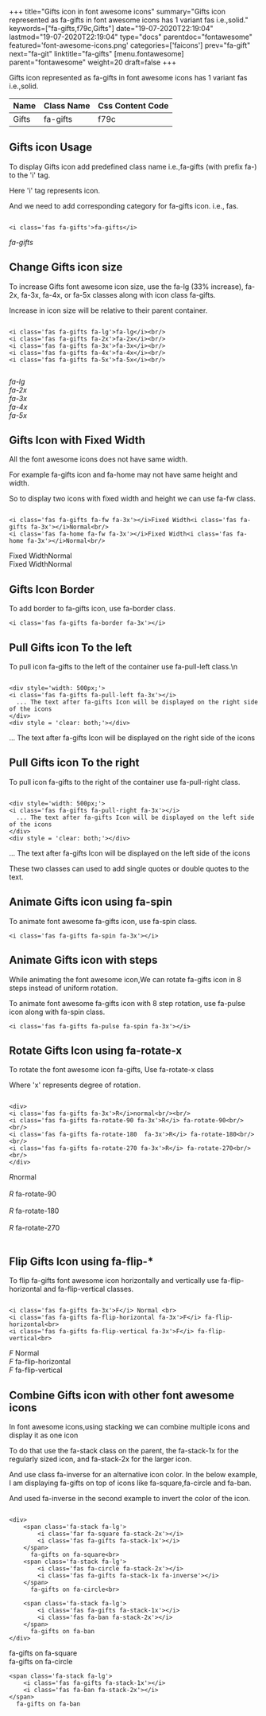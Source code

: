 +++
title="Gifts icon in font awesome icons"
summary="Gifts icon represented as fa-gifts in font awesome icons has 1 variant fas i.e.,solid."
keywords=["fa-gifts,f79c,Gifts"]
date="19-07-2020T22:19:04"
lastmod="19-07-2020T22:19:04"
type="docs"
parentdoc="fontawesome"
featured='font-awesome-icons.png'
categories=['faicons']
prev="fa-gift"
next="fa-git"
linktitle="fa-gifts"
[menu.fontawesome]
parent="fontawesome"
weight=20
draft=false
+++


Gifts icon represented as fa-gifts in font awesome icons has 1 variant fas i.e.,solid.

<div class='table-responsive'><table class='table'><thead><tr><th>Name</th><th>Class Name</th><th>Css Content Code</th></tr></thead><tbody><tr><td>Gifts</td><td>fa-gifts</td><td>f79c</td></tr></tbody></table></div>



## Gifts icon Usage

To display Gifts icon add predefined class name i.e.,fa-gifts (with prefix fa-) to the 'i' tag.

Here 'i' tag represents icon.

And we need to add corresponding category for fa-gifts icon. i.e., fas.


```

<i class='fas fa-gifts'>fa-gifts</i>
```

<i class='fas fa-gifts'>fa-gifts</i>




## Change Gifts icon size
To increase Gifts font awesome icon size, use the fa-lg (33% increase), fa-2x, fa-3x, fa-4x, or fa-5x classes along with icon class fa-gifts.

Increase in icon size will be relative to their parent container. 

```

<i class='fas fa-gifts fa-lg'>fa-lg</i><br/>
<i class='fas fa-gifts fa-2x'>fa-2x</i><br/>
<i class='fas fa-gifts fa-3x'>fa-3x</i><br/>
<i class='fas fa-gifts fa-4x'>fa-4x</i><br/>
<i class='fas fa-gifts fa-5x'>fa-5x</i><br/>
            
```

<i class='fas fa-gifts fa-lg'>fa-lg</i><br/>
<i class='fas fa-gifts fa-2x'>fa-2x</i><br/>
<i class='fas fa-gifts fa-3x'>fa-3x</i><br/>
<i class='fas fa-gifts fa-4x'>fa-4x</i><br/>
<i class='fas fa-gifts fa-5x'>fa-5x</i><br/>
            



## Gifts Icon with Fixed Width 

All the font awesome icons does not have same width.

For example fa-gifts icon and fa-home may not have same height and width.

So to display two icons with fixed width and height we can use fa-fw class.


```

<i class='fas fa-gifts fa-fw fa-3x'></i>Fixed Width<i class='fas fa-gifts fa-3x'></i>Normal<br/>
<i class='fas fa-home fa-fw fa-3x'></i>Fixed Width<i class='fas fa-home fa-3x'></i>Normal<br/>
```

<i class='fas fa-gifts fa-fw fa-3x'></i>Fixed Width<i class='fas fa-gifts fa-3x'></i>Normal<br/>
<i class='fas fa-home fa-fw fa-3x'></i>Fixed Width<i class='fas fa-home fa-3x'></i>Normal<br/>



## Gifts Icon Border 

To add border to fa-gifts icon, use fa-border class.


```
<i class='fas fa-gifts fa-border fa-3x'></i>

```
<i class='fas fa-gifts fa-border fa-3x'></i>





## Pull Gifts icon To the left

To pull icon fa-gifts to the left of the container use fa-pull-left class.\n

```

<div style='width: 500px;'>
<i class='fas fa-gifts fa-pull-left fa-3x'></i>
  ... The text after fa-gifts Icon will be displayed on the right side of the icons
</div>
<div style = 'clear: both;'></div>
```

<div style='width: 500px;'>
<i class='fas fa-gifts fa-pull-left fa-3x'></i>
  ... The text after fa-gifts Icon will be displayed on the right side of the icons
</div>
<div style = 'clear: both;'></div>




## Pull Gifts icon To the right
To pull icon fa-gifts to the right of the container use fa-pull-right class.

```

<div style='width: 500px;'>
<i class='fas fa-gifts fa-pull-right fa-3x'></i>
  ... The text after fa-gifts Icon will be displayed on the left side of the icons
</div>
<div style = 'clear: both;'></div>
```

<div style='width: 500px;'>
<i class='fas fa-gifts fa-pull-right fa-3x'></i>
  ... The text after fa-gifts Icon will be displayed on the left side of the icons
</div>
<div style = 'clear: both;'></div>

These two classes can used to add single quotes or double quotes to the text.


## Animate Gifts icon using fa-spin
To animate font awesome fa-gifts icon, use fa-spin class.

```
<i class='fas fa-gifts fa-spin fa-3x'></i>
```
<i class='fas fa-gifts fa-spin fa-3x'></i>




## Animate Gifts icon with steps
While animating the font awesome icon,We can rotate fa-gifts icon in 8 steps instead of uniform rotation.

To animate font awesome fa-gifts icon with 8 step rotation, use fa-pulse icon along with fa-spin class.


```
<i class='fas fa-gifts fa-pulse fa-spin fa-3x'></i>

```
<i class='fas fa-gifts fa-pulse fa-spin fa-3x'></i>





## Rotate Gifts Icon using fa-rotate-x
To rotate the font awesome icon fa-gifts, Use fa-rotate-x class

Where 'x' represents degree of rotation.


```

<div>
<i class='fas fa-gifts fa-3x'>R</i>normal<br/><br/>
<i class='fas fa-gifts fa-rotate-90 fa-3x'>R</i> fa-rotate-90<br/><br/> 
<i class='fas fa-gifts fa-rotate-180  fa-3x'>R</i> fa-rotate-180<br/><br/> 
<i class='fas fa-gifts fa-rotate-270 fa-3x'>R</i> fa-rotate-270<br/><br/>
</div>
```

<div>
<i class='fas fa-gifts fa-3x'>R</i>normal<br/><br/>
<i class='fas fa-gifts fa-rotate-90 fa-3x'>R</i> fa-rotate-90<br/><br/> 
<i class='fas fa-gifts fa-rotate-180  fa-3x'>R</i> fa-rotate-180<br/><br/> 
<i class='fas fa-gifts fa-rotate-270 fa-3x'>R</i> fa-rotate-270<br/><br/>
</div>




## Flip Gifts Icon using fa-flip-*
To flip fa-gifts font awesome icon horizontally and vertically use fa-flip-horizontal and fa-flip-vertical classes. 

```

<i class='fas fa-gifts fa-3x'>F</i> Normal <br>
<i class='fas fa-gifts fa-flip-horizontal fa-3x'>F</i> fa-flip-horizontal<br>
<i class='fas fa-gifts fa-flip-vertical fa-3x'>F</i> fa-flip-vertical<br>
```

<i class='fas fa-gifts fa-3x'>F</i> Normal <br>
<i class='fas fa-gifts fa-flip-horizontal fa-3x'>F</i> fa-flip-horizontal<br>
<i class='fas fa-gifts fa-flip-vertical fa-3x'>F</i> fa-flip-vertical<br>




## Combine Gifts icon with other font awesome icons
In font awesome icons,using stacking we can combine multiple icons and display it as one icon 

To do that use the fa-stack class on the parent, the fa-stack-1x for the regularly sized icon, and fa-stack-2x for the larger icon.

And use class fa-inverse for an alternative icon color. 
In the below example, I am displaying fa-gifts on top of icons like fa-square,fa-circle and fa-ban.

And used fa-inverse in the second example to invert the color of the icon.

```

<div>
    <span class='fa-stack fa-lg'>
        <i class='far fa-square fa-stack-2x'></i>
        <i class='fas fa-gifts fa-stack-1x'></i>
    </span>
      fa-gifts on fa-square<br>
    <span class='fa-stack fa-lg'>
        <i class='fas fa-circle fa-stack-2x'></i>
        <i class='fas fa-gifts fa-stack-1x fa-inverse'></i>
    </span>
      fa-gifts on fa-circle<br>

    <span class='fa-stack fa-lg'>
        <i class='fas fa-gifts fa-stack-1x'></i>
        <i class='fas fa-ban fa-stack-2x'></i>
    </span>
      fa-gifts on fa-ban
</div>
```

<div>
    <span class='fa-stack fa-lg'>
        <i class='far fa-square fa-stack-2x'></i>
        <i class='fas fa-gifts fa-stack-1x'></i>
    </span>
      fa-gifts on fa-square<br>
    <span class='fa-stack fa-lg'>
        <i class='fas fa-circle fa-stack-2x'></i>
        <i class='fas fa-gifts fa-stack-1x fa-inverse'></i>
    </span>
      fa-gifts on fa-circle<br>

    <span class='fa-stack fa-lg'>
        <i class='fas fa-gifts fa-stack-1x'></i>
        <i class='fas fa-ban fa-stack-2x'></i>
    </span>
      fa-gifts on fa-ban
</div>






